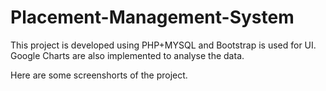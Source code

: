 # Placement-Management-System

This project is developed using PHP+MYSQL and Bootstrap is used for UI.
Google Charts are also implemented to analyse the data.

Here are some screenshorts of the project.
